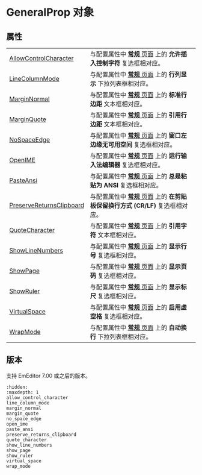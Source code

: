 # GeneralProp 对象

## 属性

|     |     |
| --- | --- |
| [AllowControlCharacter](allow_control_character) | 与配置属性中 [**常规** 页面](../../dlg/properties/general/index) 上的 **允许插入控制字符** 复选框相对应。 |
| [LineColumnMode](line_column_mode) | 与配置属性中 [**常规** 页面](../../dlg/properties/general/index) 上的 **行列显示** 下拉列表框相对应。 |
| [MarginNormal](margin_normal) | 与配置属性中 [**常规** 页面](../../dlg/properties/general/index) 上的 **标准行边距** 文本框相对应。 |
| [MarginQuote](margin_quote) | 与配置属性中 [**常规** 页面](../../dlg/properties/general/index) 上的 **引用行边距** 文本框相对应。 |
| [NoSpaceEdge](no_space_edge) | 与配置属性中 [**常规** 页面](../../dlg/properties/general/index) 上的 **窗口左边缘无可用空间** 复选框相对应。 |
| [OpenIME](open_ime) | 与配置属性中 [**常规** 页面](../../dlg/properties/general/index) 上的 **运行输入法编辑器** 复选框相对应。 |
| [PasteAnsi](paste_ansi) | 与配置属性中 [**常规** 页面](../../dlg/properties/general/index) 上的 **总是粘贴为 ANSI** 复选框相对应。 |
| [PreserveReturnsClipboard](preserve_returns_clipboard) | 与配置属性中 [**常规** 页面](../../dlg/properties/general/index) 上的 **在剪贴板保留换行方式 (CR/LF)** 复选框相对应。 |
| [QuoteCharacter](quote_character) | 与配置属性中 [**常规** 页面](../../dlg/properties/general/index) 上的 **引用字符** 文本框相对应。 |
| [ShowLineNumbers](show_line_numbers) | 与配置属性中 [**常规** 页面](../../dlg/properties/general/index) 上的 **显示行号** 复选框相对应。 |
| [ShowPage](show_page) | 与配置属性中 [**常规** 页面](../../dlg/properties/general/index) 上的 **显示页码** 复选框相对应。 |
| [ShowRuler](show_ruler) | 与配置属性中 [**常规** 页面](../../dlg/properties/general/index) 上的 **显示标尺** 复选框相对应。 |
| [VirtualSpace](virtual_space) | 与配置属性中 [**常规** 页面](../../dlg/properties/general/index) 上的 **启用虚空格** 复选框相对应。 |
| [WrapMode](wrap_mode) | 与配置属性中 [**常规** 页面](../../dlg/properties/general/index) 上的 **自动换行** 下拉列表框相对应。 |

## 版本

支持 EmEditor 7.00 或之后的版本。


```{toctree}
:hidden:
:maxdepth: 1
allow_control_character
line_column_mode
margin_normal
margin_quote
no_space_edge
open_ime
paste_ansi
preserve_returns_clipboard
quote_character
show_line_numbers
show_page
show_ruler
virtual_space
wrap_mode
```
